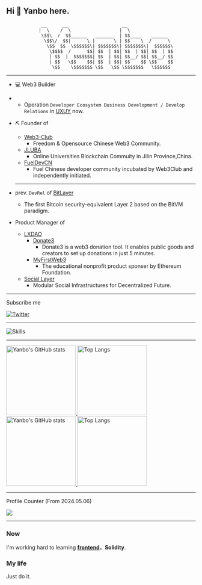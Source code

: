 ## Hi 👋 Yanbo here.



                 __      __                    __                 
                |  \    /  \                  |  \                
                 \$$\  /  $$______   _______  | $$____    ______  
                  \$$\/  $$|      \ |       \ | $$    \  /      \ 
                   \$$  $$  \$$$$$$\| $$$$$$$\| $$$$$$$\|  $$$$$$\
                    \$$$$  /      $$| $$  | $$| $$  | $$| $$  | $$
                    | $$  |  $$$$$$$| $$  | $$| $$__/ $$| $$__/ $$
                    | $$   \$$    $$| $$  | $$| $$    $$ \$$    $$
                     \$$    \$$$$$$$ \$$   \$$ \$$$$$$$   \$$$$$$ 


  ---
                                                                  

- 💻 Web3 Builder
- - Operation `Developer Ecosystem Business Development / Develop Relations` in [UXUY](https://uxuy.com/) now.
- ⛏️ Founder of
  - [Web3-Club](https://github.com/Web3-Club)
    - Freedom & Opensource Chinese Web3 Community.
  - [JLUBA](https://x.com/JLUBA2023)
    - Online Universities Blockchain Commuity in Jilin Province,China.
  - [FuelDevCN](https://github.com/FuelDevCN)
    - Fuel Chinese developer community incubated by Web3Club and independently initiated.
  
  ---

- prev. `DevRel` of [BitLayer](https://www.bitlayer.org/)
  - The first Bitcoin security-equivalent Layer 2 based on the BitVM paradigm.

- Product Manager of
  - [LXDAO](https://lxdao.io/)
    - [Donate3](https://donate3.xyz)
      - Donate3 is a web3 donation tool. It enables public goods and creators to set up donations in just 5 minutes.
    - [MyFirstWeb3](https://layer2.myfirst.io/)
      - The educational nonprofit product sponser by Ethereum Foundation.
  - [Social Layer](https://www.sociallayer.im/)
    - Modular Social Infrastructures for Decentralized Future.
 
---
Subscribe me

[![Twitter](https://img.shields.io/badge/@YanboOfficial-1DA1F2?style=for-the-badge&logo=twitter&logoColor=white)](https://twitter.com/YanboOfficial)

---


![Skills](https://skillicons.dev/icons?i=apple,c,clion,arduino,cloudflare,discord,figma,github,gmail,html,instagram,linux,linkedin,md,notion,pycharm,raspberrypi,sublime,twitter,ubuntu,vscode,webstorm)


---

<a href="https://github-readme-stats-one-bice.vercel.app/api?username=yanboishere&show_icons=true&include_all_commits=true&role=OWNER,ORGANIZATION_MEMBER#gh-light-mode-only" target="_blank">
  <img src="https://github-readme-stats-one-bice.vercel.app/api?username=yanboishere&show_icons=true&include_all_commits=true&role=OWNER,ORGANIZATION_MEMBER#gh-light-mode-only" alt="Yanbo's GitHub stats" height="185px">
</a>
<a href="https://github-readme-stats-one-bice.vercel.app/api/top-langs/?username=yanboishere&layout=compact&langs_count=8&include_all_commits=true&role=OWNER,ORGANIZATION_MEMBER#gh-light-mode-only">
  <img src="https://github-readme-stats-one-bice.vercel.app/api/top-langs/?username=yanboishere&layout=compact&langs_count=8&include_all_commits=true&role=OWNER,ORGANIZATION_MEMBER#gh-light-mode-only" alt="Top Langs" height="185px">
</a>

<a href="https://github-readme-stats-one-bice.vercel.app/api?username=yanboishere&theme=calm&show_icons=true&include_all_commits=true&role=OWNER,ORGANIZATION_MEMBER#gh-dark-mode-only" target="_blank">
  <img src="https://github-readme-stats-one-bice.vercel.app/api?username=yanboishere&theme=calm&show_icons=true&include_all_commits=true&role=OWNER,ORGANIZATION_MEMBER#gh-dark-mode-only" alt="Yanbo's GitHub stats" height="185px">
</a>
<a href="https://github-readme-stats-one-bice.vercel.app/api/top-langs/?username=yanboishere&theme=calm&layout=compact&langs_count=8&include_all_commits=true&role=OWNER,ORGANIZATION_MEMBER#gh-dark-mode-only">
  <img src="https://github-readme-stats-one-bice.vercel.app/api/top-langs/?username=yanboishere&theme=calm&layout=compact&langs_count=8&include_all_commits=true&role=OWNER,ORGANIZATION_MEMBER#gh-dark-mode-only" alt="Top Langs" height="185px">
</a>

---

Profile Counter (From 2024.05.06)

![](https://profile-counter.glitch.me/yanboishere/count.svg)

---

### Now 
I'm working hard to learning **[frontend](https://github.com/yanboishere/Web-learning)**，**Solidity**.





### My life
Just do it.

